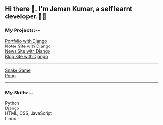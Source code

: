 ## Hi there 👋. I'm Jeman Kumar, a self learnt developer.🧑‍💻

### My Projects:-- <br>
[Portfolio with Django](https://github.com/Jeman1997/New_Portfolio)<br>
[Notes Site with Django](https://github.com/Jeman1997/NotesAppDjangoFinal)<br>
[News Site with Django](https://github.com/Jeman1997/News-App-Django-Final)<br>
[Blog Site with Django](https://github.com/Jeman1997/BlogAppDjangoFinal)<br>
***
[Snake Game](https://github.com/Jeman1997/Snake-Game)<br>
[Pong](https://github.com/Jeman1997/Pong)
***
### My Skills:-- <br>
Python <br>
Django <br>
HTML, CSS, JavaScript <br>
Linux <br>
